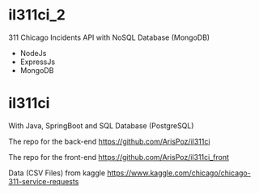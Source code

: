 # il311ci_2
311 Chicago Incidents API with NoSQL Database (MongoDB)

* NodeJs
* ExpressJs
* MongoDB


# il311ci
With Java, SpringBoot and SQL Database (PostgreSQL)

The repo for the back-end  https://github.com/ArisPoz/il311ci

The repo for the front-end https://github.com/ArisPoz/il311ci_front

Data (CSV Files) from kaggle https://www.kaggle.com/chicago/chicago-311-service-requests
